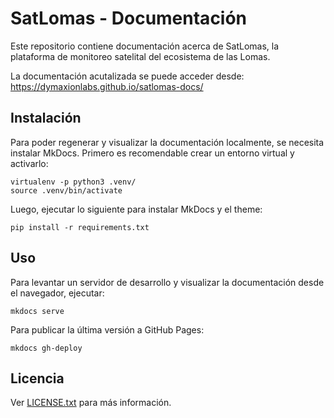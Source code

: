 # SatLomas - Documentación

Este repositorio contiene documentación acerca de SatLomas, la plataforma de
monitoreo satelital del ecosistema de las Lomas.

La documentación acutalizada se puede acceder desde:
https://dymaxionlabs.github.io/satlomas-docs/


## Instalación

Para poder regenerar y visualizar la documentación localmente, se necesita
instalar MkDocs.  Primero es recomendable crear un entorno virtual y activarlo:

```
virtualenv -p python3 .venv/
source .venv/bin/activate
```

Luego, ejecutar lo siguiente para instalar MkDocs y el theme:

```
pip install -r requirements.txt
```


## Uso

Para levantar un servidor de desarrollo y visualizar la documentación desde el
navegador, ejecutar:

```
mkdocs serve
```

Para publicar la última versión a GitHub Pages:

```
mkdocs gh-deploy
```


## Licencia

Ver [LICENSE.txt](LICENSE.txt) para más información.
